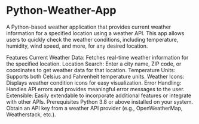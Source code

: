 # Python-Weather-App
A Python-based weather application that provides current weather information for a specified location using a weather API. This app allows users to quickly check the weather conditions, including temperature, humidity, wind speed, and more, for any desired location.

Features
Current Weather Data: Fetches real-time weather information for the specified location.
Location Search: Enter a city name, ZIP code, or coordinates to get weather data for that location.
Temperature Units: Supports both Celsius and Fahrenheit temperature units.
Weather Icons: Displays weather condition icons for easy visualization.
Error Handling: Handles API errors and provides meaningful error messages to the user.
Extensible: Easily extendable to incorporate additional features or integrate with other APIs.
Prerequisites
Python 3.8 or above installed on your system.
Obtain an API key from a weather API provider (e.g., OpenWeatherMap, Weatherstack, etc.).

